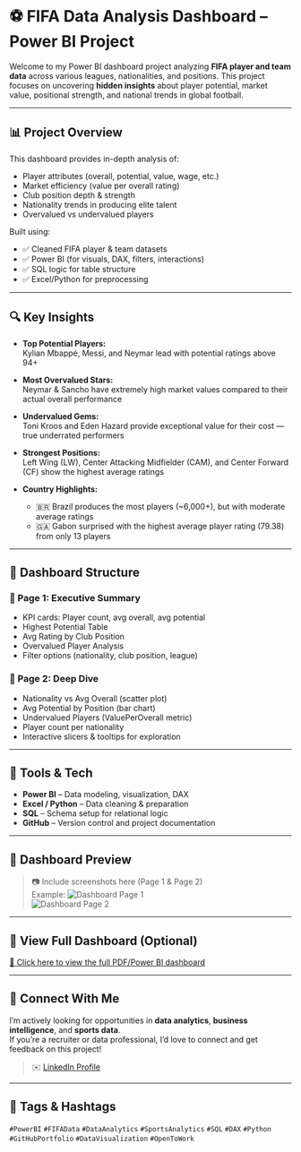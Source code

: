 # ⚽ FIFA Data Analysis Dashboard – Power BI Project

Welcome to my Power BI dashboard project analyzing **FIFA player and team data** across various leagues, nationalities, and positions. This project focuses on uncovering **hidden insights** about player potential, market value, positional strength, and national trends in global football.

---

## 📊 Project Overview

This dashboard provides in-depth analysis of:
- Player attributes (overall, potential, value, wage, etc.)
- Market efficiency (value per overall rating)
- Club position depth & strength
- Nationality trends in producing elite talent
- Overvalued vs undervalued players

Built using:
- ✅ Cleaned FIFA player & team datasets
- ✅ Power BI (for visuals, DAX, filters, interactions)
- ✅ SQL logic for table structure
- ✅ Excel/Python for preprocessing

---

## 🔍 Key Insights

- **Top Potential Players:**  
  Kylian Mbappé, Messi, and Neymar lead with potential ratings above 94+

- **Most Overvalued Stars:**  
  Neymar & Sancho have extremely high market values compared to their actual overall performance

- **Undervalued Gems:**  
  Toni Kroos and Eden Hazard provide exceptional value for their cost — true underrated performers

- **Strongest Positions:**  
  Left Wing (LW), Center Attacking Midfielder (CAM), and Center Forward (CF) show the highest average ratings

- **Country Highlights:**  
  - 🇧🇷 Brazil produces the most players (~6,000+), but with moderate average ratings  
  - 🇬🇦 Gabon surprised with the highest average player rating (79.38) from only 13 players

---

## 🧠 Dashboard Structure

### 🔹 Page 1: Executive Summary
- KPI cards: Player count, avg overall, avg potential
- Highest Potential Table
- Avg Rating by Club Position
- Overvalued Player Analysis
- Filter options (nationality, club position, league)

### 🔹 Page 2: Deep Dive
- Nationality vs Avg Overall (scatter plot)
- Avg Potential by Position (bar chart)
- Undervalued Players (ValuePerOverall metric)
- Player count per nationality
- Interactive slicers & tooltips for exploration

---

## 🧰 Tools & Tech

- **Power BI** – Data modeling, visualization, DAX
- **Excel / Python** – Data cleaning & preparation
- **SQL** – Schema setup for relational logic
- **GitHub** – Version control and project documentation

---

## 📸 Dashboard Preview

> 📷 Include screenshots here (Page 1 & Page 2)  
> Example:
> ![Dashboard Page 1](images/fifa_dashboard_page1.png)  
> ![Dashboard Page 2](images/fifa_dashboard_page2.png)

---

## 🔗 View Full Dashboard (Optional)
[📎 Click here to view the full PDF/Power BI dashboard](https://your-google-drive-or-github-link.com)

---

## 👋 Connect With Me

I’m actively looking for opportunities in **data analytics**, **business intelligence**, and **sports data**.  
If you’re a recruiter or data professional, I’d love to connect and get feedback on this project!

> ✉️ [LinkedIn Profile]([https://www.linkedin.com/in/manteshredekar/])


---

## 📌 Tags & Hashtags

`#PowerBI` `#FIFAData` `#DataAnalytics` `#SportsAnalytics` `#SQL` `#DAX` `#Python` `#GitHubPortfolio` `#DataVisualization` `#OpenToWork`

